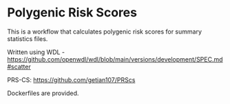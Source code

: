 # Polygenic Risk Scores

This is a workflow that calculates polygenic risk scores for summary statistics files.

Written using WDL - https://github.com/openwdl/wdl/blob/main/versions/development/SPEC.md#scatter

PRS-CS: https://github.com/getian107/PRScs

Dockerfiles are provided.
